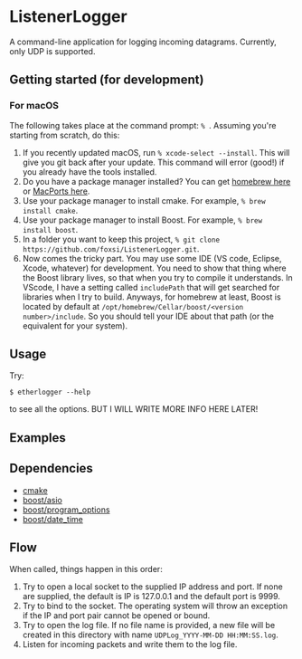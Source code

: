 # ListenerLogger

A command-line application for logging incoming datagrams. Currently, only UDP is supported.

## Getting started (for development)
### For macOS
The following takes place at the command prompt: `% `. Assuming you're starting from scratch, do this:
1. If you recently updated macOS, run `% xcode-select --install`. This will give you git back after your update. This command will error (good!) if you already have the tools installed. 
2. Do you have a package manager installed? You can get [homebrew here](https://brew.sh/) or [MacPorts here](https://www.macports.org/).
3. Use your package manager to install cmake. For example, `% brew install cmake`.
4. Use your package manager to install Boost. For example, `% brew install boost`.
5. In a folder you want to keep this project, `% git clone https://github.com/foxsi/ListenerLogger.git`. 
6. Now comes the tricky part. You may use some IDE (VS code, Eclipse, Xcode, whatever) for development. You need to show that thing where the Boost library lives, so that when you try to compile it understands. In VScode, I have a setting called `includePath` that will get searched for libraries when I try to build. Anyways, for homebrew at least, Boost is located by default at `/opt/homebrew/Cellar/boost/<version number>/include`. So you should tell your IDE about that path (or the equivalent for your system).

## Usage
Try:
```
$ etherlogger --help
```
to see all the options. BUT I WILL WRITE MORE INFO HERE LATER!

## Examples


## Dependencies
- [cmake](https://cmake.org/cmake/help/latest/)
- [boost/asio](https://www.boost.org/doc/libs/1_81_0/doc/html/boost_asio.html)
- [boost/program_options](https://www.boost.org/doc/libs/1_81_0/doc/html/program_options.html)
- [boost/date_time](https://www.boost.org/doc/libs/1_81_0/doc/html/date_time.html)

## Flow
When called, things happen in this order:
1. Try to open a local socket to the supplied IP address and port. If none are supplied, the default is IP is 127.0.0.1 and the default port is 9999. 
2. Try to bind to the socket. The operating system will throw an exception if the IP and port pair cannot be opened or bound.
3. Try to open the log file. If no file name is provided, a new file will be created in this directory with name `UDPLog_YYYY-MM-DD HH:MM:SS.log`.
4. Listen for incoming packets and write them to the log file.